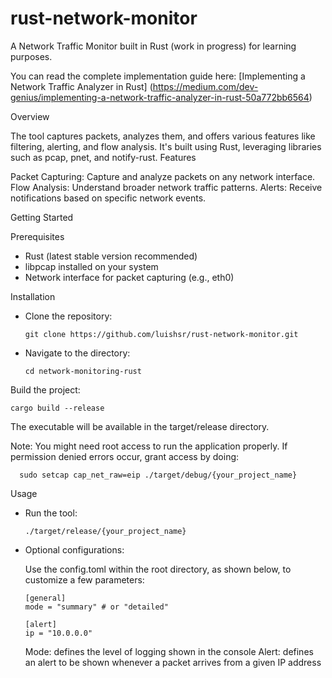 # rust-network-monitor
A Network Traffic Monitor built in Rust (work in progress) for learning purposes.

You can read the complete implementation guide here: [Implementing a Network Traffic Analyzer in Rust] (https://medium.com/dev-genius/implementing-a-network-traffic-analyzer-in-rust-50a772bb6564)

Overview

The tool captures packets, analyzes them, and offers various features like filtering, alerting, and flow analysis. It's built using Rust, leveraging libraries such as pcap, pnet, and notify-rust.
Features

Packet Capturing: Capture and analyze packets on any network interface.
Flow Analysis: Understand broader network traffic patterns.
Alerts: Receive notifications based on specific network events.

Getting Started

Prerequisites

- Rust (latest stable version recommended)
- libpcap installed on your system
- Network interface for packet capturing (e.g., eth0)

Installation

- Clone the repository:

      git clone https://github.com/luishsr/rust-network-monitor.git

- Navigate to the directory:

      cd network-monitoring-rust

Build the project:

    cargo build --release

The executable will be available in the target/release directory.

Note: You might need root access to run the application properly. If permission denied errors occur, grant access by doing:

      sudo setcap cap_net_raw=eip ./target/debug/{your_project_name}

Usage

- Run the tool:

      ./target/release/{your_project_name}

- Optional configurations:

  Use the config.toml within the root directory, as shown below, to customize a few parameters:

      [general]
      mode = "summary" # or "detailed"
  
      [alert]
      ip = "10.0.0.0"
     
  Mode: defines the level of logging shown in the console
  Alert: defines an alert to be shown whenever a packet arrives from a given IP address
  

